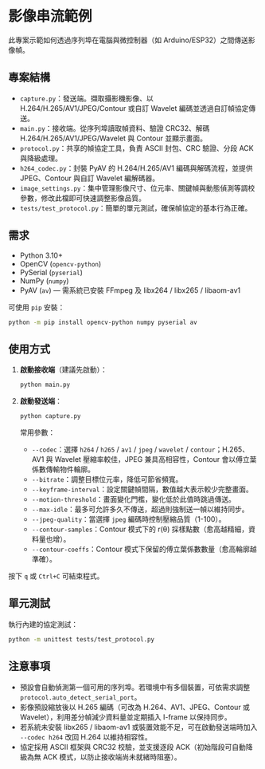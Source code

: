 # 影像串流範例

此專案示範如何透過序列埠在電腦與微控制器（如 Arduino/ESP32）之間傳送影像幀。

## 專案結構

- `capture.py`：發送端。擷取攝影機影像、以 H.264/H.265/AV1/JPEG/Contour 或自訂 Wavelet 編碼並透過自訂幀協定傳送。
- `main.py`：接收端。從序列埠讀取幀資料、驗證 CRC32、解碼 H.264/H.265/AV1/JPEG/Wavelet 與 Contour 並顯示畫面。
- `protocol.py`：共享的幀協定工具，負責 ASCII 封包、CRC 驗證、分段 ACK 與降級處理。
- `h264_codec.py`：封裝 PyAV 的 H.264/H.265/AV1 編碼與解碼流程，並提供 JPEG、Contour 與自訂 Wavelet 編解碼器。
- `image_settings.py`：集中管理影像尺寸、位元率、關鍵幀與動態偵測等調校參數，修改此檔即可快速調整影像品質。
- `tests/test_protocol.py`：簡單的單元測試，確保幀協定的基本行為正確。

## 需求

- Python 3.10+
- OpenCV (`opencv-python`)
- PySerial (`pyserial`)
- NumPy (`numpy`)
- PyAV (`av`) — 需系統已安裝 FFmpeg 及 libx264 / libx265 / libaom-av1

可使用 `pip` 安裝：

```bash
python -m pip install opencv-python numpy pyserial av
```

## 使用方式

1. **啟動接收端**（建議先啟動）：
   ```bash
   python main.py
   ```
2. **啟動發送端**：
   ```bash
   python capture.py
   ```

   常用參數：

   - `--codec`：選擇 `h264` / `h265` / `av1` / `jpeg` / `wavelet` / `contour`；H.265、AV1 與 Wavelet 壓縮率較佳，JPEG 兼具高相容性，Contour 會以傅立葉係數傳輸物件輪廓。
   - `--bitrate`：調整目標位元率，降低可節省頻寬。
   - `--keyframe-interval`：設定關鍵幀間隔，數值越大表示較少完整畫面。
   - `--motion-threshold`：畫面變化門檻，變化低於此值時跳過傳送。
   - `--max-idle`：最多可允許多久不傳送，超過則強制送一幀以維持同步。
   - `--jpeg-quality`：當選擇 `jpeg` 編碼時控制壓縮品質（1-100）。
   - `--contour-samples`：Contour 模式下的 r(θ) 採樣點數（愈高越精細，資料量也增）。
   - `--contour-coeffs`：Contour 模式下保留的傅立葉係數數量（愈高輪廓越準確）。

按下 `q` 或 `Ctrl+C` 可結束程式。

## 單元測試

執行內建的協定測試：

```bash
python -m unittest tests/test_protocol.py
```

## 注意事項

- 預設會自動偵測第一個可用的序列埠。若環境中有多個裝置，可依需求調整 `protocol.auto_detect_serial_port`。
- 影像預設縮放後以 H.265 編碼（可改為 H.264、AV1、JPEG、Contour 或 Wavelet），利用差分幀減少資料量並定期插入 I-frame 以保持同步。
- 若系統未安裝 libx265 / libaom-av1 或裝置效能不足，可在啟動發送端時加入 `--codec h264` 改回 H.264 以維持相容性。
- 協定採用 ASCII 框架與 CRC32 校驗，並支援逐段 ACK（初始階段可自動降級為無 ACK 模式，以防止接收端尚未就緒時阻塞）。
